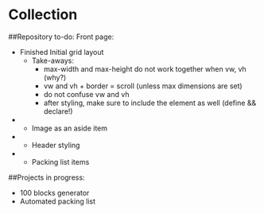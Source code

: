 # Collection

##Repository to-do:
 Front page:
 * Finished Initial grid layout
   * Take-aways:
     * max-width and max-height do not work together when vw, vh (why?)
     * vw and vh + border = scroll (unless max dimensions are set)
     * do not confuse vw and vh
     * after styling, make sure to include the element as well (define && declare!)
 * - Image as an aside item
 * - Header styling
 * - Packing list items
  
  
##Projects in progress:
  - 100 blocks generator
  - Automated packing list
